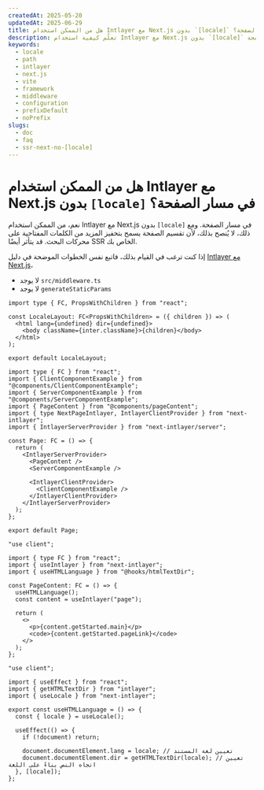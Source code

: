 ```yaml
---
createdAt: 2025-05-20
updatedAt: 2025-06-29
title: هل من الممكن استخدام Intlayer مع Next.js بدون `[locale]` في مسار الصفحة؟
description: تعلّم كيفية استخدام Intlayer مع Next.js بدون `[locale]` في مسار الصفحة.
keywords:
  - locale
  - path
  - intlayer
  - next.js
  - vite
  - framework
  - middleware
  - configuration
  - prefixDefault
  - noPrefix
slugs:
  - doc
  - faq
  - ssr-next-no-[locale]
---
```


# هل من الممكن استخدام Intlayer مع Next.js بدون `[locale]` في مسار الصفحة؟

نعم، من الممكن استخدام Intlayer مع Next.js بدون `[locale]` في مسار الصفحة. ومع ذلك، لا يُنصح بذلك، لأن تقسيم الصفحة يسمح بتحفيز المزيد من الكلمات المفتاحية على محركات البحث. قد يتأثر أيضًا SSR الخاص بك.

إذا كنت ترغب في القيام بذلك، فاتبع نفس الخطوات الموضحة في دليل [Intlayer مع Next.js](https://intlayer.org/doc/environment/nextjs)،

- لا يوجد `src/middleware.ts`
- لا يوجد `generateStaticParams`

```tsx fileName="src/app/layout.tsx"
import type { FC, PropsWithChildren } from "react";

const LocaleLayout: FC<PropsWithChildren> = ({ children }) => (
  <html lang={undefined} dir={undefined}>
    <body className={inter.className}>{children}</body>
  </html>
);

export default LocaleLayout;
```

```tsx fileName="src/app/page.tsx"
import type { FC } from "react";
import { ClientComponentExample } from "@components/ClientComponentExample";
import { ServerComponentExample } from "@components/ServerComponentExample";
import { PageContent } from "@components/pageContent";
import { type NextPageIntlayer, IntlayerClientProvider } from "next-intlayer";
import { IntlayerServerProvider } from "next-intlayer/server";

const Page: FC = () => {
  return (
    <IntlayerServerProvider>
      <PageContent />
      <ServerComponentExample />

      <IntlayerClientProvider>
        <ClientComponentExample />
      </IntlayerClientProvider>
    </IntlayerServerProvider>
  );
};

export default Page;
```

```tsx fileName="src/component/pageContent.ts"
"use client";

import { type FC } from "react";
import { useIntlayer } from "next-intlayer";
import { useHTMLLanguage } from "@hooks/htmlTextDir";

const PageContent: FC = () => {
  useHTMLLanguage();
  const content = useIntlayer("page");

  return (
    <>
      <p>{content.getStarted.main}</p>
      <code>{content.getStarted.pageLink}</code>
    </>
  );
};
```

```tsx fileName="src/hooks/htmlTextDir.ts"
"use client";

import { useEffect } from "react";
import { getHTMLTextDir } from "intlayer";
import { useLocale } from "next-intlayer";

export const useHTMLLanguage = () => {
  const { locale } = useLocale();

  useEffect(() => {
    if (!document) return;

    document.documentElement.lang = locale; // تعيين لغة المستند
    document.documentElement.dir = getHTMLTextDir(locale); // تعيين اتجاه النص بناءً على اللغة
  }, [locale]);
};
```
